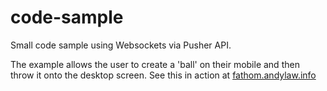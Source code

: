 code-sample
===========

Small code sample using Websockets via Pusher API.

The example allows the user to create a 'ball' on their mobile and then throw it onto the desktop screen. See this in action at [fathom.andylaw.info](http://fathom.andylaw.into.com/ "Code Sample")
